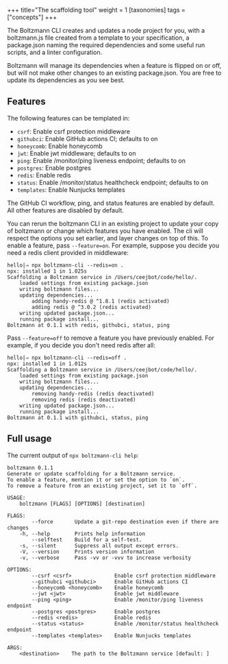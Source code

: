 +++
title="The scaffolding tool"
weight = 1
[taxonomies]
tags = ["concepts"]
+++

The Boltzmann CLI creates and updates a node project for you, with a boltzmann.js file created from a template to your specification, a package.json naming the required dependencies and some useful run scripts, and a linter configuration.

<!-- more -->

Boltzmann will manage its dependencies when a feature is flipped on or off, but will not make other changes to an existing package.json. You are free to update its dependencies as you see best.

## Features

The following features can be templated in:

- `csrf`: Enable csrf protection middleware
- `githubci`: Enable GitHub actions CI; defaults to on
- `honeycomb`: Enable honeycomb
- `jwt`: Enable jwt middleware; defaults to on
- `ping`: Enable /monitor/ping liveness endpoint; defaults to on
- `postgres`: Enable postgres
- `redis`: Enable redis
- `status`: Enable /monitor/status healthcheck endpoint; defaults to on
- `templates`: Enable Nunjucks templates

The GitHub CI workflow, ping, and status features are enabled by default. All other features are disabled by default.

You can rerun the boltzmann CLI in an existing project to update your copy of boltzmann or change which features you have enabled. The cli will respect the options you set earlier, and layer changes on top of this. To enable a feature, pass `--feature=on`.  For example, suppose you decide you need a redis client provided in middleware:

```shell
hello|⇒ npx boltzmann-cli --redis=on .
npx: installed 1 in 1.025s
Scaffolding a Boltzmann service in /Users/ceejbot/code/hello/.
    loaded settings from existing package.json
    writing boltzmann files...
    updating dependencies...
        adding handy-redis @ ^1.8.1 (redis activated)
        adding redis @ ^3.0.2 (redis activated)
    writing updated package.json...
    running package install...
Boltzmann at 0.1.1 with redis, githubci, status, ping
```

Pass `--feature=off` to remove a feature you have previously enabled. For example, if you decide you don't need redis after all:

```shell
hello|⇒ npx boltzmann-cli --redis=off .
npx: installed 1 in 1.012s
Scaffolding a Boltzmann service in /Users/ceejbot/code/hello/.
    loaded settings from existing package.json
    writing boltzmann files...
    updating dependencies...
        removing handy-redis (redis deactivated)
        removing redis (redis deactivated)
    writing updated package.json...
    running package install...
Boltzmann at 0.1.1 with githubci, status, ping
```

## Full usage

The current output of `npx boltzmann-cli help`:

```shell
boltzmann 0.1.1
Generate or update scaffolding for a Boltzmann service.
To enable a feature, mention it or set the option to `on`.
To remove a feature from an existing project, set it to `off`.

USAGE:
    boltzmann [FLAGS] [OPTIONS] [destination]

FLAGS:
        --force       Update a git-repo destination even if there are changes
    -h, --help        Prints help information
        --selftest    Build for a self-test.
    -s, --silent      Suppress all output except errors.
    -V, --version     Prints version information
    -v, --verbose     Pass -vv or -vvv to increase verbosity

OPTIONS:
        --csrf <csrf>              Enable csrf protection middleware
        --githubci <githubci>      Enable GitHub actions CI
        --honeycomb <honeycomb>    Enable honeycomb
        --jwt <jwt>                Enable jwt middleware
        --ping <ping>              Enable /monitor/ping liveness endpoint
        --postgres <postgres>      Enable postgres
        --redis <redis>            Enable redis
        --status <status>          Enable /monitor/status healthcheck endpoint
        --templates <templates>    Enable Nunjucks templates

ARGS:
    <destination>    The path to the Boltzmann service [default: ]
```
